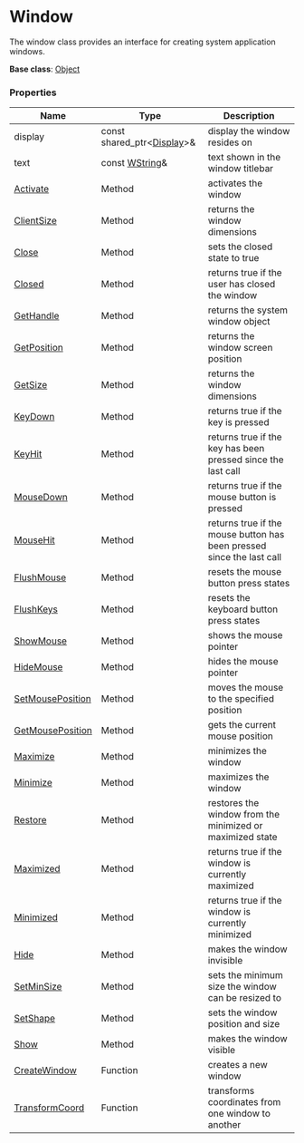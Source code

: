 # Window #
The window class provides an interface for creating system application windows.

**Base class**: [Object](Object)

### Properties ###
| Name | Type | Description |
|---|---|---|
| display | const shared_ptr<[Display](Display.md)\>& | display the window resides on |
| text | const [WString](WString.md)& | text shown in the window titlebar |
| [Activate](Window_Activate.md) | Method | activates the window |
| [ClientSize](Window_ClientSize.md) | Method | returns the window dimensions |
| [Close](Window_Close.md) | Method | sets the closed state to true |
| [Closed](Window_Closed.md) | Method | returns true if the user has closed the window |
| [GetHandle](Window_GetHandle.md) | Method | returns the system window object |
| [GetPosition](Window_GetPosition.md) | Method | returns the window screen position |
| [GetSize](Window_GetSize.md) | Method | returns the window dimensions |
| [KeyDown](Window_KeyDown.md) | Method | returns true if the key is pressed |
| [KeyHit](Window_KeyHit.md) | Method | returns true if the key has been pressed since the last call |
| [MouseDown](Window_KeyDown.md) | Method | returns true if the mouse button is pressed |
| [MouseHit](Window_KeyHit.md) | Method | returns true if the mouse button has been pressed since the last call |
| [FlushMouse](Window_FlushMouse.md) | Method | resets the mouse button press states |
| [FlushKeys](Window_FlushKeys.md) | Method | resets the keyboard button press states |
| [ShowMouse](Window_ShowMouse.md) | Method | shows the mouse pointer |
| [HideMouse](Window_HideMouse.md) | Method | hides the mouse pointer |
| [SetMousePosition](Window_SetMousePosition.md) | Method | moves the mouse to the specified position |
| [GetMousePosition](Window_GetMousePosition.md) | Method | gets the current mouse position |
| [Maximize](Window_Minimize.md) | Method | minimizes the window |
| [Minimize](Window_Maximize.md) | Method | maximizes the window |
| [Restore](Window_Minimize.md) | Method | restores the window from the minimized or maximized state |
| [Maximized](Window_Maximized.md) | Method | returns true if the window is currently maximized |
| [Minimized](Window_Minimized.md) | Method | returns true if the window is currently minimized |
| [Hide](Window_Hide.md) | Method | makes the window invisible |
| [SetMinSize](Window_SetMinSize.md) | Method | sets the minimum size the window can be resized to |
| [SetShape](Window_SetShape.md) | Method | sets the window position and size |
| [Show](Window_Show.md) | Method | makes the window visible |
| [CreateWindow](CreateWindow.md) | Function | creates a new window |
| [TransformCoord](TransformCoord.md) | Function | transforms coordinates from one window to another |
